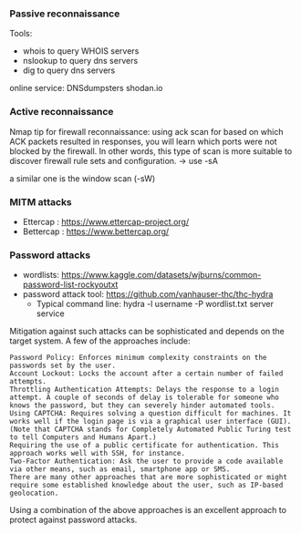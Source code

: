 ### Passive reconnaissance

Tools: 
- whois to query WHOIS servers
- nslookup to query dns servers
- dig to query dns servers

online service:
DNSdumpsters
shodan.io

### Active reconnaissance

Nmap
tip for firewall reconnaissance: using ack scan for based on which ACK packets resulted in responses, you will learn which ports were not blocked by the firewall. In other words, this type of scan is more suitable to discover firewall rule sets and configuration.
-> use -sA

a similar one is the window scan (-sW)


### MITM attacks 
- Ettercap : https://www.ettercap-project.org/
- Bettercap : https://www.bettercap.org/

### Password attacks
- wordlists: https://www.kaggle.com/datasets/wjburns/common-password-list-rockyoutxt
- password attack tool: https://github.com/vanhauser-thc/thc-hydra
  - Typical command line: hydra -l username -P wordlist.txt server service

Mitigation against such attacks can be sophisticated and depends on the target system. A few of the approaches include:

    Password Policy: Enforces minimum complexity constraints on the passwords set by the user.
    Account Lockout: Locks the account after a certain number of failed attempts.
    Throttling Authentication Attempts: Delays the response to a login attempt. A couple of seconds of delay is tolerable for someone who knows the password, but they can severely hinder automated tools.
    Using CAPTCHA: Requires solving a question difficult for machines. It works well if the login page is via a graphical user interface (GUI). (Note that CAPTCHA stands for Completely Automated Public Turing test to tell Computers and Humans Apart.)
    Requiring the use of a public certificate for authentication. This approach works well with SSH, for instance.
    Two-Factor Authentication: Ask the user to provide a code available via other means, such as email, smartphone app or SMS.
    There are many other approaches that are more sophisticated or might require some established knowledge about the user, such as IP-based geolocation.

Using a combination of the above approaches is an excellent approach to protect against password attacks.
